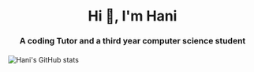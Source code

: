<h1 align="center">Hi 👋, I'm Hani</h1>

<h3 align="center" style="margin-bottom: 20px;">A coding Tutor and a third year computer science student</h3>


![Hani's GitHub stats](https://github-readme-stats.vercel.app/api?username=Hani0101&hide=prs,stars)
